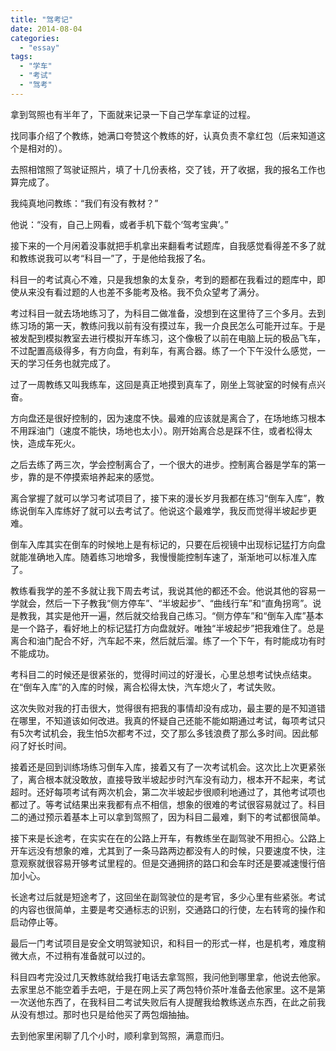 ```yaml
---
title: "驾考记"
date: 2014-08-04
categories: 
  - "essay"
tags: 
  - "学车"
  - "考试"
  - "驾考"
---
```


拿到驾照也有半年了，下面就来记录一下自己学车拿证的过程。

找同事介绍了个教练，她满口夸赞这个教练的好，认真负责不拿红包（后来知道这个是相对的）。

去照相馆照了驾驶证照片，填了十几份表格，交了钱，开了收据，我的报名工作也算完成了。

我纯真地问教练：“我们有没有教材？”

他说：“没有，自己上网看，或者手机下载个‘驾考宝典’。”

接下来的一个月闲着没事就把手机拿出来翻看考试题库，自我感觉看得差不多了就和教练说我可以考“科目一”了，于是他给我报了名。

科目一的考试真心不难，只是我想象的太复杂，考到的题都在我看过的题库中，即使从来没有看过题的人也差不多能考及格。我不负众望考了满分。

考过科目一就去场地练习了，为科目二做准备，没想到在这里待了三个多月。去到练习场的第一天，教练问我以前有没有摸过车，我一介良民怎么可能开过车。于是被发配到模拟教室去进行模拟开车练习，这个像极了以前在电脑上玩的极品飞车，不过配置高级得多，有方向盘，有刹车，有离合器。练了一个下午没什么感觉，一天的学习任务也就完成了。

过了一周教练又叫我练车，这回是真正地摸到真车了，刚坐上驾驶室的时候有点兴奋。

方向盘还是很好控制的，因为速度不快。最难的应该就是离合了，在场地练习根本不用踩油门（速度不能快，场地也太小）。刚开始离合总是踩不住，或者松得太快，造成车死火。

之后去练了两三次，学会控制离合了，一个很大的进步。控制离合器是学车的第一步，靠的是不停摸索培养起来的感觉。

离合掌握了就可以学习考试项目了，接下来的漫长岁月我都在练习“倒车入库”，教练说倒车入库练好了就可以去考试了。他说这个最难学，我反而觉得半坡起步更难。

倒车入库其实在倒车的时候地上是有标记的，只要在后视镜中出现标记猛打方向盘就能准确地入库。随着练习地增多，我慢慢能控制车速了，渐渐地可以标准入库了。

教练看我学的差不多就让我下周去考试，我说其他的都还不会。他说其他的容易一学就会，然后一下子教我“侧方停车”、“半坡起步”、“曲线行车”和“直角拐弯”。说是教我，其实是他开一遍，然后就交给我自己练习。“侧方停车”和“倒车入库”基本是一个路子，看好地上的标记猛打方向盘就好。唯独“半坡起步”把我难住了。总是离合和油门配合不好，汽车起不来，然后就后溜。练了一个下午，有时能成功有时不能成功。

考科目二的时候还是很紧张的，觉得时间过的好漫长，心里总想考试快点结束。在“倒车入库”的入库的时候，离合松得太快，汽车熄火了，考试失败。

这次失败对我的打击很大，觉得很有把我的事情却没有成功，最主要的是不知道错在哪里，不知道该如何改进。我真的怀疑自己还能不能如期通过考试，每项考试只有5次考试机会，我生怕5次都考不过，交了那么多钱浪费了那么多时间。因此郁闷了好长时间。

接着还是回到训练场练习倒车入库，接着又有了一次考试机会。这次比上次更紧张了，离合根本就没敢放，直接导致半坡起步时汽车没有动力，根本开不起来，考试超时。还好每项考试有两次机会，第二次半坡起步很顺利地通过了，其他考试项也都过了。等考试结果出来我都有点不相信，想象的很难的考试很容易就过了。科目二的通过预示着基本上可以拿到驾照了，因为科目二最难，剩下的考试都很简单。

接下来是长途考，在实实在在的公路上开车，有教练坐在副驾驶不用担心。公路上开车远没有想象的难，尤其到了一条马路两边都没有人的时候，只要速度不快，注意观察就很容易开够考试里程的。但是交通拥挤的路口和会车时还是要减速慢行倍加小心。

长途考过后就是短途考了，这回坐在副驾驶位的是考官，多少心里有些紧张。考试的内容也很简单，主要是考交通标志的识别，交通路口的行使，左右转弯的操作和启动停止等。

最后一门考试项目是安全文明驾驶知识，和科目一的形式一样，也是机考，难度稍微大点，不过稍有准备就可以过的。

科目四考完没过几天教练就给我打电话去拿驾照，我问他到哪里拿，他说去他家。去家里总不能空着手去吧，于是在网上买了两包特价茶叶准备去他家里。这不是第一次送他东西了，在我科目二考试失败后有人提醒我给教练送点东西，在此之前我从没有想过。那时也只是给他买了两包烟抽抽。

去到他家里闲聊了几个小时，顺利拿到驾照，满意而归。
